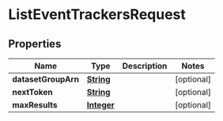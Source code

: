 

# ListEventTrackersRequest


## Properties

| Name | Type | Description | Notes |
|------------ | ------------- | ------------- | -------------|
|**datasetGroupArn** | [**String**](String.md) |  |  [optional] |
|**nextToken** | [**String**](String.md) |  |  [optional] |
|**maxResults** | [**Integer**](Integer.md) |  |  [optional] |



